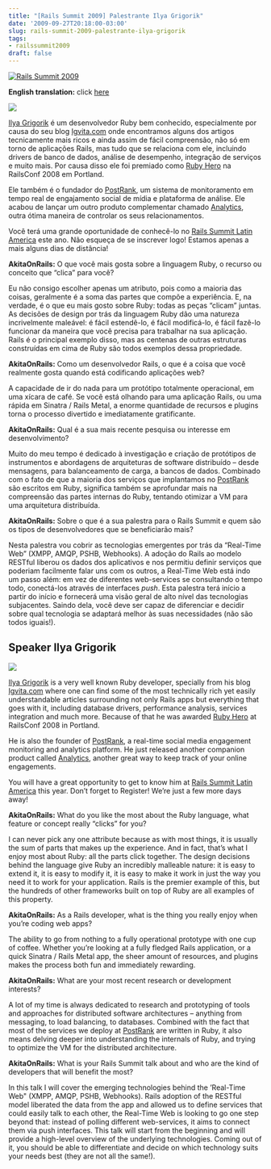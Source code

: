 ```yaml
---
title: "[Rails Summit 2009] Palestrante Ilya Grigorik"
date: '2009-09-27T20:18:00-03:00'
slug: rails-summit-2009-palestrante-ilya-grigorik
tags:
- railssummit2009
draft: false
---
```


[![Rails Summit 2009](http://railssummit.com.br/imgs/43/original/728x90.gif)](http://www.railssummit.com.br?utm_campaign=Railssummit&utm_source=banner_parceiros&utm_medium=banner&utm_content=por_728x90)

**English translation:** click [here](/2009/09/27/rails-summit-2009-palestrante-ilya-grigorik#ilya_english)

[![](http://railssummit.locaweb.com.br/imgs/11/original/Ilya.jpg)](http://railssummit.locaweb.com.br/en/speakers#ilya_grigorik)

[Ilya Grigorik](http://railssummit.locaweb.com.br/en/speakers#ilya_grigorik) é um desenvolvedor Ruby bem conhecido, especialmente por causa do seu blog [Igvita.com](http://igvita.com) onde encontramos alguns dos artigos tecnicamente mais ricos e ainda assim de fácil compreensão, não só em torno de aplicações Rails, mas tudo que se relaciona com ele, incluindo drivers de banco de dados, análise de desempenho, integração de serviços e muito mais. Por causa disso ele foi premiado como [Ruby Hero](http://weblog.rubyonrails.org/2009/2/18/2009-ruby-hero-awards) na RailsConf 2008 em Portland.

Ele também é o fundador do [PostRank](http://www.postrank.com/), um sistema de monitoramento em tempo real de engajamento social de mídia e plataforma de análise. Ele acabou de lançar um outro produto complementar chamado [Analytics](http://analytics.postrank.com/), outra ótima maneira de controlar os seus relacionamentos.

Você terá uma grande oportunidade de conhecê-lo no [Rails Summit Latin America](http://www.railssummit.com.br/en/home) este ano. Não esqueça de se inscrever logo! Estamos apenas a mais alguns dias de distância!

**AkitaOnRails:** O que você mais gosta sobre a linguagem Ruby, o recurso ou conceito que “clica” para você?

Eu não consigo escolher apenas um atributo, pois como a maioria das coisas, geralmente é a soma das partes que compõe a experiência. E, na verdade, é o que eu mais gosto sobre Ruby: todas as peças “clicam” juntas. As decisões de design por trás da linguagem Ruby dão uma natureza incrivelmente maleável: é fácil estendê-lo, é fácil modificá-lo, é fácil fazê-lo funcionar da maneira que você precisa para trabalhar na sua aplicação. Rails é o principal exemplo disso, mas as centenas de outras estruturas construídas em cima de Ruby são todos exemplos dessa propriedade.

**AkitaOnRails:** Como um desenvolvedor Rails, o que é a coisa que você realmente gosta quando está codificando aplicações web?

A capacidade de ir do nada para um protótipo totalmente operacional, em uma xícara de café. Se você está olhando para uma aplicação Rails, ou uma rápida em Sinatra / Rails Metal, a enorme quantidade de recursos e plugins torna o processo divertido e imediatamente gratificante.

**AkitaOnRails:** Qual é a sua mais recente pesquisa ou interesse em desenvolvimento?

Muito do meu tempo é dedicado à investigação e criação de protótipos de instrumentos e abordagens de arquiteturas de software distribuído – desde mensagens, para balanceamento de carga, a bancos de dados. Combinado com o fato de que a maioria dos serviços que implantamos no [PostRank](http://www.postrank.com) são escritos em Ruby, significa também se aprofundar mais na compreensão das partes internas do Ruby, tentando otimizar a VM para uma arquitetura distribuída.

**AkitaOnRails:** Sobre o que é a sua palestra para o Rails Summit e quem são os tipos de desenvolvedores que se beneficiarão mais?

Nesta palestra vou cobrir as tecnologias emergentes por trás da “Real-Time Web” (XMPP, AMQP, PSHB, Webhooks). A adoção do Rails ao modelo RESTful liberou os dados dos aplicativos e nos permitiu definir serviços que poderiam facilmente falar uns com os outros, a Real-Time Web está indo um passo além: em vez de diferentes web-services se consultando o tempo todo, conectá-los através de interfaces _push_. Esta palestra terá início a partir do início e fornecerá uma visão geral de alto nível das tecnologias subjacentes. Saindo dela, você deve ser capaz de diferenciar e decidir sobre qual tecnologia se adaptará melhor às suas necessidades (não são todos iguais!).


## Speaker Ilya Grigorik

[![](http://railssummit.locaweb.com.br/imgs/11/original/Ilya.jpg)](http://railssummit.locaweb.com.br/en/speakers#ilya_grigorik)

[Ilya Grigorik](http://railssummit.locaweb.com.br/en/speakers#ilya_grigorik) is a very well known Ruby developer, specially from his blog [Igvita.com](http://igvita.com) where one can find some of the most technically rich yet easily understandable articles surrounding not only Rails apps but everything that goes with it, including database drivers, performance analysis, services integration and much more. Because of that he was awarded [Ruby Hero](http://weblog.rubyonrails.org/2009/2/18/2009-ruby-hero-awards) at RailsConf 2008 in Portland.

He is also the founder of [PostRank](http://www.postrank.com), a real-time social media engagement monitoring and analytics platform. He just released another companion product called [Analytics](http://analytics.postrank.com/), another great way to keep track of your online engagements.

You will have a great opportunity to get to know him at [Rails Summit Latin America](http://www.railssummit.com.br/en/home) this year. Don’t forget to Register! We’re just a few more days away!

**AkitaOnRails:** What do you like the most about the Ruby language, what feature or concept really “clicks” for you?

I can never pick any one attribute because as with most things, it is usually the sum of parts that makes up the experience. And in fact, that’s what I enjoy most about Ruby: all the parts click together. The design decisions behind the language give Ruby an incredibly malleable nature: it is easy to extend it, it is easy to modify it, it is easy to make it work in just the way you need it to work for your application. Rails is the premier example of this, but the hundreds of other frameworks built on top of Ruby are all examples of this property.

**AkitaOnRails:** As a Rails developer, what is the thing you really enjoy when you’re coding web apps?

The ability to go from nothing to a fully operational prototype with one cup of coffee. Whether you’re looking at a fully fledged Rails application, or a quick Sinatra / Rails Metal app, the sheer amount of resources, and plugins makes the process both fun and immediately rewarding.

**AkitaOnRails:** What are your most recent research or development interests?

A lot of my time is always dedicated to research and prototyping of tools and approaches for distributed software architectures – anything from messaging, to load balancing, to databases. Combined with the fact that most of the services we deploy at [PostRank](http://www.postrank.com) are written in Ruby, it also means delving deeper into understanding the internals of Ruby, and trying to optimize the VM for the distributed architecture.

**AkitaOnRails:** What is your Rails Summit talk about and who are the kind of developers that will benefit the most?

In this talk I will cover the emerging technologies behind the ’Real-Time Web" (XMPP, AMQP, PSHB, Webhooks). Rails adoption of the RESTful model liberated the data from the app and allowed us to define services that could easily talk to each other, the Real-Time Web is looking to go one step beyond that: instead of polling different web-services, it aims to connect them via push interfaces. This talk will start from the beginning and will provide a high-level overview of the underlying technologies. Coming out of it, you should be able to differentiate and decide on which technology suits your needs best (they are not all the same!).

